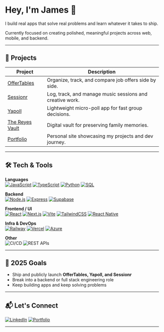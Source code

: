 # Hey, I'm James 👋

I build real apps that solve real problems and learn whatever it takes to ship.

Currently focused on creating polished, meaningful projects across web, mobile, and backend.

---

## 🚀 Projects

| Project | Description |
|---------|-------------|
| [OfferTables](https://github.com/jameslreyes/offertables) | Organize, track, and compare job offers side by side. |
| [Sessionr](https://github.com/jameslreyes/sessionr) | Log, track, and manage music sessions and creative work. |
| [Yapoll](https://github.com/jameslreyes/yapoll) | Lightweight micro-poll app for fast group decisions. |
| [The Reyes Vault](https://github.com/jameslreyes/the-reyes-vault) | Digital vault for preserving family memories. |
| [Portfolio](https://github.com/jameslreyes/portfolio) | Personal site showcasing my projects and dev journey. |

---

## 🛠️ Tech & Tools

**Languages**  
[![JavaScript](https://img.shields.io/badge/-JavaScript-F7DF1E?logo=javascript&logoColor=000)](https://developer.mozilla.org/en-US/docs/Web/JavaScript)
[![TypeScript](https://img.shields.io/badge/-TypeScript-3178C6?logo=typescript&logoColor=fff)](https://www.typescriptlang.org/)
[![Python](https://img.shields.io/badge/-Python-3776AB?logo=python&logoColor=fff)](https://www.python.org/)
[![SQL](https://img.shields.io/badge/-SQL-4479A1?logo=postgresql&logoColor=fff)](https://www.postgresql.org/)

**Backend**  
[![Node.js](https://img.shields.io/badge/-Node.js-339933?logo=node.js&logoColor=fff)](https://nodejs.org/)
[![Express](https://img.shields.io/badge/-Express-000000?logo=express&logoColor=fff)](https://expressjs.com/)
[![Supabase](https://img.shields.io/badge/-Supabase-3ECF8E?logo=supabase&logoColor=fff)](https://supabase.com/)

**Frontend / UI**  
[![React](https://img.shields.io/badge/-React-61DAFB?logo=react&logoColor=000)](https://react.dev/)
[![Next.js](https://img.shields.io/badge/-Next.js-000000?logo=next.js&logoColor=fff)](https://nextjs.org/)
[![Vite](https://img.shields.io/badge/-Vite-646CFF?logo=vite&logoColor=fff)](https://vitejs.dev/)
[![TailwindCSS](https://img.shields.io/badge/-TailwindCSS-06B6D4?logo=tailwindcss&logoColor=fff)](https://tailwindcss.com/)
[![React Native](https://img.shields.io/badge/-React%20Native-61DAFB?logo=react&logoColor=000)](https://reactnative.dev/)

**Infra & DevOps**  
[![Railway](https://img.shields.io/badge/-Railway-0B0D0E?logo=railway&logoColor=fff)](https://railway.app/)
[![Vercel](https://img.shields.io/badge/-Vercel-000000?logo=vercel&logoColor=fff)](https://vercel.com/)
[![Azure](https://img.shields.io/badge/-Azure-0078D4?logo=azuredevops&logoColor=fff)](https://azure.microsoft.com/)

**Other**  
![CI/CD](https://img.shields.io/badge/-CI/CD-555)
![REST APIs](https://img.shields.io/badge/-REST%20APIs-FF6F61)

---

## 🎯 2025 Goals

- Ship and publicly launch **OfferTables, Yapoll, and Sessionr**
- Break into a backend or full stack engineering role
- Keep building apps and keep solving problems

---

## 📬 Let's Connect

[![LinkedIn](https://img.shields.io/badge/-LinkedIn-0077B5?logo=linkedin&logoColor=fff)](https://www.linkedin.com/in/james-reyes-42a22513b) 
[![Portfolio](https://img.shields.io/badge/-Portfolio-000000?logo=globe&logoColor=fff)](https://jameslreyes.com) 

---
